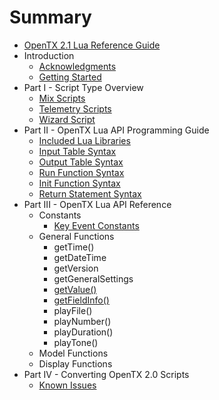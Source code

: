 # Summary

* [OpenTX 2.1 Lua Reference Guide](README.md)
* Introduction
   * [Acknowledgments](acknowledgments.md)
   * [Getting Started](getting_started.md)
* Part I - Script Type Overview
   * [Mix Scripts](mix.md)
   * [Telemetry Scripts](telemetry.md)
   * [Wizard Script](wizard.md)
* Part II - OpenTX Lua API Programming Guide
   * [Included Lua Libraries](included_lua_libraries.md)
   * [Input Table Syntax](input_table_syntax.md)
   * [Output Table Syntax](output_table_syntax.md)
   * [Run Function Syntax](run_function_syntax.md)
   * [Init Function Syntax](init_function_syntax.md)
   * [Return Statement Syntax](return_statement_syntax.md)
* Part III - OpenTX Lua API Reference
   * Constants
       * [Key Event Constants](key_events.md)
   * General Functions
       * getTime()
       * getDateTime
       * getVersion
       * getGeneralSettings
       * [getValue()](getvalue_function.md)
       * [getFieldInfo()](getfieldinfo_function.md)
       * playFile()
       * playNumber()
       * playDuration()
       * playTone()
   * Model Functions
   * Display Functions
* Part IV - Converting OpenTX 2.0 Scripts
   * [Known Issues](known_issues.md)

